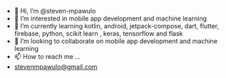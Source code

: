 - 👋 Hi, I’m @steven-mpawulo
- 👀 I’m interested in mobile app development and machine learning
- 🌱 I’m currently learning kotlin, android, jetpack-compose, dart, flutter, firebase, python, scikit learn , keras, tensorflow and flask
- 💞️ I’m looking to collaborate on mobile app development and machine learning
- 📫 How to reach me ...
- stevenmpawulo@gmail.com

<!---
steven-mpawulo/steven-mpawulo is a ✨ special ✨ repository because its `README.md` (this file) appears on your GitHub profile.
You can click the Preview link to take a look at your changes.
--->
